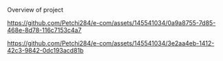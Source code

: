 Overview of project 


https://github.com/Petchi284/e-com/assets/145541034/0a9a8755-7d85-468e-8d78-116c7153c4a7



https://github.com/Petchi284/e-com/assets/145541034/3e2aa4eb-1412-42c3-9842-0dc193acd81b
